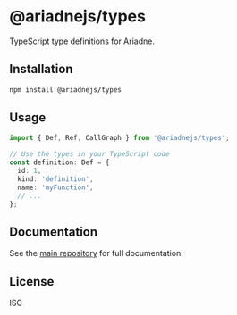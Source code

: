 # @ariadnejs/types

TypeScript type definitions for Ariadne.

## Installation

```bash
npm install @ariadnejs/types
```

## Usage

```typescript
import { Def, Ref, CallGraph } from '@ariadnejs/types';

// Use the types in your TypeScript code
const definition: Def = {
  id: 1,
  kind: 'definition',
  name: 'myFunction',
  // ...
};
```

## Documentation

See the [main repository](https://github.com/CRJFisher/ariadne) for full documentation.

## License

ISC